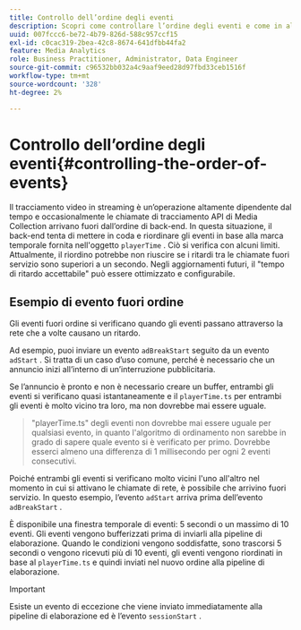 ```yaml
---
title: Controllo dell’ordine degli eventi
description: Scopri come controllare l’ordine degli eventi e come in alcuni casi gli eventi vengono riordinati in base alla marca temporale fornita nell’oggetto playerTime .
uuid: 007fccc6-be72-4b79-826d-588c957ccf15
exl-id: c0cac319-2bea-42c8-8674-641dfbb44fa2
feature: Media Analytics
role: Business Practitioner, Administrator, Data Engineer
source-git-commit: c96532bb032a4c9aaf9eed28d97fbd33ceb1516f
workflow-type: tm+mt
source-wordcount: '328'
ht-degree: 2%

---
```


# Controllo dell’ordine degli eventi{#controlling-the-order-of-events}

Il tracciamento video in streaming è un’operazione altamente dipendente dal tempo e occasionalmente le chiamate di tracciamento API di Media Collection arrivano fuori dall’ordine di back-end. In questa situazione, il back-end tenta di mettere in coda e riordinare gli eventi in base alla marca temporale fornita nell&#39;oggetto `playerTime` .  Ciò si verifica con alcuni limiti. Attualmente, il riordino potrebbe non riuscire se i ritardi tra le chiamate fuori servizio sono superiori a un secondo. Negli aggiornamenti futuri, il &quot;tempo di ritardo accettabile&quot; può essere ottimizzato e configurabile.

## Esempio di evento fuori ordine

Gli eventi fuori ordine si verificano quando gli eventi passano attraverso la rete che a volte causano un ritardo.

Ad esempio, puoi inviare un evento `adBreakStart` seguito da un evento `adStart` . Si tratta di un caso d’uso comune, perché è necessario che un annuncio inizi all’interno di un’interruzione pubblicitaria.

Se l’annuncio è pronto e non è necessario creare un buffer, entrambi gli eventi si verificano quasi istantaneamente e il `playerTime.ts` per entrambi gli eventi è molto vicino tra loro, ma non dovrebbe mai essere uguale.

> &quot;playerTime.ts&quot; degli eventi non dovrebbe mai essere uguale per qualsiasi evento, in quanto l&#39;algoritmo di ordinamento non sarebbe in grado di sapere quale evento si è verificato per primo. Dovrebbe esserci almeno una differenza di 1 millisecondo per ogni 2 eventi consecutivi.

Poiché entrambi gli eventi si verificano molto vicini l&#39;uno all&#39;altro nel momento in cui si attivano le chiamate di rete, è possibile che arrivino fuori servizio. In questo esempio, l’evento `adStart` arriva prima dell’evento `adBreakStart` .


È disponibile una finestra temporale di eventi: 5 secondi o un massimo di 10 eventi. Gli eventi vengono bufferizzati prima di inviarli alla pipeline di elaborazione. Quando le condizioni vengono soddisfatte, sono trascorsi 5 secondi o vengono ricevuti più di 10 eventi, gli eventi vengono riordinati in base al `playerTime.ts` e quindi inviati nel nuovo ordine alla pipeline di elaborazione.

>[!IMPORTANT]
>
>Esiste un evento di eccezione che viene inviato immediatamente alla pipeline di elaborazione ed è l’evento `sessionStart` .
